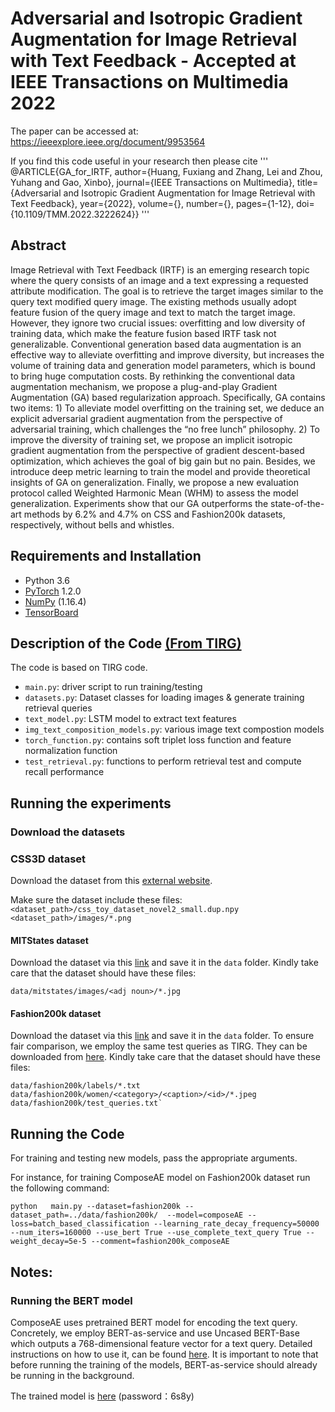 # Adversarial and Isotropic Gradient Augmentation for Image Retrieval with Text Feedback - Accepted at IEEE Transactions on Multimedia 2022
The paper can be accessed at: https://ieeexplore.ieee.org/document/9953564


If you find this code useful in your research then please cite
'''
@ARTICLE{GA_for_IRTF,
  author={Huang, Fuxiang and Zhang, Lei and Zhou, Yuhang and Gao, Xinbo},
  journal={IEEE Transactions on Multimedia}, 
  title={Adversarial and Isotropic Gradient Augmentation for Image Retrieval with Text Feedback}, 
  year={2022},
  volume={},
  number={},
  pages={1-12},
  doi={10.1109/TMM.2022.3222624}}
'''


## Abstract

Image Retrieval with Text Feedback (IRTF) is an emerging research topic where the query consists of an image and a text expressing a requested attribute modification. The goal is to retrieve the target images similar to the query text modified query image. The existing methods usually adopt feature fusion of the query image and text to match the target image. However, they ignore two crucial issues: overfitting and low diversity of training data, which make the feature fusion based IRTF task not generalizable. Conventional generation based data augmentation is an effective way to alleviate overfitting and improve diversity, but increases the volume of training data and generation model parameters, which is bound to bring huge computation costs. By rethinking the conventional data augmentation mechanism, we propose a plug-and-play Gradient Augmentation (GA) based regularization approach. Specifically, GA contains two items: 1) To alleviate model overfitting on the training set, we deduce an explicit adversarial gradient augmentation from the perspective of adversarial training, which challenges the “no free lunch” philosophy. 2) To improve the diversity of training set, we propose an implicit isotropic gradient augmentation from the perspective of gradient descent-based optimization, which achieves the goal of big gain but no pain. Besides, we introduce deep metric learning to train the model and provide theoretical insights of GA on generalization. Finally, we propose a new evaluation protocol called Weighted Harmonic Mean (WHM) to assess the model generalization. Experiments show that our GA outperforms the state-of-the-art methods by 6.2\% and 4.7\% on CSS and Fashion200k datasets, respectively, without bells and whistles.



## Requirements and Installation
* Python 3.6
* [PyTorch](http://pytorch.org/) 1.2.0
* [NumPy](http://www.numpy.org/) (1.16.4)
* [TensorBoard](https://github.com/TeamHG-Memex/tensorboard_logger)

## Description of the Code [(From TIRG)](https://github.com/google/tirg/edit/master/README.md)
The code is based on TIRG code. 


- `main.py`: driver script to run training/testing
- `datasets.py`: Dataset classes for loading images & generate training retrieval queries
- `text_model.py`: LSTM model to extract text features
- `img_text_composition_models.py`: various image text compostion models 
- `torch_function.py`: contains soft triplet loss function and feature normalization function
- `test_retrieval.py`: functions to perform retrieval test and compute recall performance

## Running the experiments 

### Download the datasets

### CSS3D dataset

Download the dataset from this [external website](https://drive.google.com/file/d/1wPqMw-HKmXUG2qTgYBiTNUnjz83hA2tY/view?usp=sharing).

Make sure the dataset include these files:
`<dataset_path>/css_toy_dataset_novel2_small.dup.npy`
`<dataset_path>/images/*.png`

#### MITStates dataset

Download the dataset via this [link](http://web.mit.edu/phillipi/Public/states_and_transformations/index.html) and save it in the ``data`` folder. Kindly take care that the dataset should have these files:

```data/mitstates/images/<adj noun>/*.jpg```


#### Fashion200k dataset

Download the dataset via this [link](https://github.com/xthan/fashion-200k) and save it in the ``data`` folder.
To ensure fair comparison, we employ the same test queries as TIRG. They can be downloaded from [here](https://storage.googleapis.com/image_retrieval_css/test_queries.txt). Kindly take care that the dataset should have these files:

```
data/fashion200k/labels/*.txt
data/fashion200k/women/<category>/<caption>/<id>/*.jpeg
data/fashion200k/test_queries.txt`
```



## Running the Code

For training and testing new models, pass the appropriate arguments. 

For instance, for training ComposeAE model on Fashion200k dataset run the following command:

```
python   main.py --dataset=fashion200k --dataset_path=../data/fashion200k/  --model=composeAE --loss=batch_based_classification --learning_rate_decay_frequency=50000 --num_iters=160000 --use_bert True --use_complete_text_query True --weight_decay=5e-5 --comment=fashion200k_composeAE 
```

## Notes:
### Running the BERT model
ComposeAE uses pretrained BERT model for encoding the text query. 
Concretely, we employ BERT-as-service and use Uncased BERT-Base which outputs a 768-dimensional feature vector for a text query. 
Detailed instructions on how to use it, can be found [here](https://github.com/hanxiao/bert-as-service).
It is important to note that before running the training of the models, BERT-as-service should already be running in the background.



The trained model is [here](https://pan.baidu.com/s/1ZR1ybjCSR6J9_cJm-Mu7Iw) (password：6s8y)




